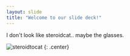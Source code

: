 ```yaml
---
layout: slide
title: "Welcome to our slide deck!"
---
```


I don't look like steroidcat.. maybe the glasses.

![steroidtocat](https://octodex.github.com/images/steroidtocat.png)
{: .center}
